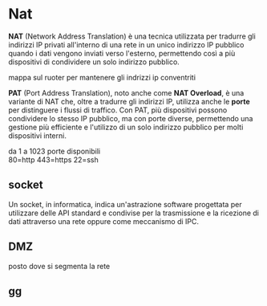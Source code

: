 # Nat

**NAT** (Network Address Translation) è una tecnica utilizzata per tradurre gli indirizzi IP privati all'interno di una rete in un unico indirizzo IP pubblico quando i dati vengono inviati verso l'esterno, permettendo così a più dispositivi di condividere un solo indirizzo pubblico.

mappa sul ruoter per mantenere gli indrizzi ip conventriti

**PAT** (Port Address Translation), noto anche come **NAT Overload**, è una variante di NAT che, oltre a tradurre gli indirizzi IP, utilizza anche le **porte** per distinguere i flussi di traffico. Con PAT, più dispositivi possono condividere lo stesso IP pubblico, ma con porte diverse, permettendo una gestione più efficiente e l'utilizzo di un solo indirizzo pubblico per molti dispositivi interni.

da 1 a 1023 porte disponibili  
80=http
443=https
22=ssh

## socket

Un socket, in informatica, indica un'astrazione software progettata per utilizzare delle API standard e condivise per la trasmissione e la ricezione di dati attraverso una rete oppure come meccanismo di IPC.

## DMZ

posto dove si segmenta la rete

## gg
